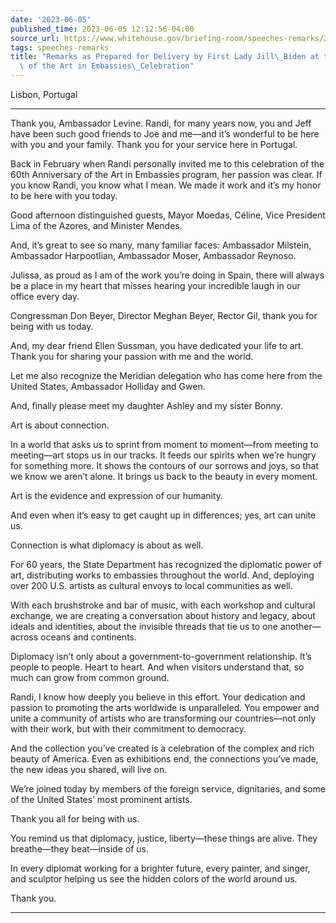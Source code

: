 ```yaml
---
date: '2023-06-05'
published_time: 2023-06-05 12:12:56-04:00
source_url: https://www.whitehouse.gov/briefing-room/speeches-remarks/2023/06/05/remarks-as-prepared-for-delivery-by-first-lady-jill-biden-at-the-60th-anniversary-of-the-art-in-embassies-celebration/
tags: speeches-remarks
title: "Remarks as Prepared for Delivery by First Lady Jill\_Biden at the 60th Anniversary\
  \ of the Art in Embassies\_Celebration"
---
```

 
Lisbon, Portugal

------------------------------------------------------------------------

Thank you, Ambassador Levine. Randi, for many years now, you and Jeff
have been such good friends to Joe and me—and it’s wonderful to be here
with you and your family. Thank you for your service here in
Portugal.   
  
Back in February when Randi personally invited me to this celebration of
the 60th Anniversary of the Art in Embassies program, her passion was
clear. If you know Randi, you know what I mean. We made it work and it’s
my honor to be here with you today.   
  
Good afternoon distinguished guests, Mayor Moedas, Céline, Vice
President Lima of the Azores, and Minister Mendes. 

And, it’s great to see so many, many familiar faces: Ambassador
Milstein, Ambassador Harpootlian, Ambassador Moser, Ambassador Reynoso.
   
  
Julissa, as proud as I am of the work you’re doing in Spain, there will
always be a place in my heart that misses hearing your incredible laugh
in our office every day.   
  
Congressman Don Beyer, Director Meghan Beyer, Rector Gil, thank you for
being with us today.  
  
And, my dear friend Ellen Sussman, you have dedicated your life to art.
Thank you for sharing your passion with me and the world.   
  
Let me also recognize the Meridian delegation who has come here from the
United States, Ambassador Holliday and Gwen.  
  
And, finally please meet my daughter Ashley and my sister Bonny.  
  
Art is about connection.   
  
In a world that asks us to sprint from moment to moment—from meeting to
meeting—art stops us in our tracks. It feeds our spirits when we’re
hungry for something more. It shows the contours of our sorrows and
joys, so that we know we aren’t alone. It brings us back to the beauty
in every moment.  
  
Art is the evidence and expression of our humanity.   
  
And even when it’s easy to get caught up in differences; yes, art can
unite us.  
  
Connection is what diplomacy is about as well.   
  
For 60 years, the State Department has recognized the diplomatic power
of art, distributing works to embassies throughout the world. And,
deploying over 200 U.S. artists as cultural envoys to local communities
as well.   
  
With each brushstroke and bar of music, with each workshop and cultural
exchange, we are creating a conversation about history and legacy, about
ideals and identities, about the invisible threads that tie us to one
another—across oceans and continents.   
  
Diplomacy isn’t only about a government-to-government relationship. It’s
people to people. Heart to heart. And when visitors understand that, so
much can grow from common ground.   
  
Randi, I know how deeply you believe in this effort. Your dedication and
passion to promoting the arts worldwide is unparalleled. You empower and
unite a community of artists who are transforming our countries—not only
with their work, but with their commitment to democracy.   
  
And the collection you’ve created is a celebration of the complex and
rich beauty of America. Even as exhibitions end, the connections you’ve
made, the new ideas you shared, will live on.    
  
We’re joined today by members of the foreign service, dignitaries, and
some of the United States’ most prominent artists.    
  
Thank you all for being with us.   
  
You remind us that diplomacy, justice, liberty—these things are alive.
They breathe—they beat—inside of us.   
  
In every diplomat working for a brighter future, every painter, and
singer, and sculptor helping us see the hidden colors of the world
around us.   
  
Thank you. 

------------------------------------------------------------------------
